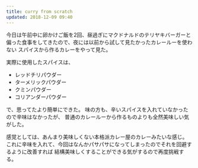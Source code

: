 ```yaml
---
title: curry from scratch
updated: 2018-12-09 09:40
---
```

今日は午前中に卵かけご飯を2回、昼過ぎにマクドナルドのテリヤキバーガーと
偏った食事をしてきたので、夜には以前から試して見たかったカレールーを使わない
スパイスから作るカレーをやって見た。

実際に使用したスパイスは、  

- レッドチリパウダー
- ターメリックパウダー
- クミンパウダー
- コリアンダーパウダー

で、思ってたより簡単にできた。
味の方も、辛いスパイスを入れていなかったので辛味はなかったが、
普通のカレールーから作るものよりも全然美味しい気がした。

感覚としては、あんまり美味しくない本格派カレー屋のカレーみたいな感じ。
これに辛味を入れて、今回はなんかパサパサになってしまったのでそれを回避するように改善すれば
結構美味しくすることができる気がするので再度挑戦する。
